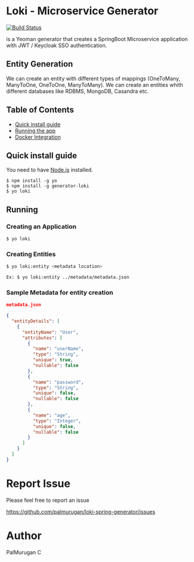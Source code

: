 # Loki - Microservice Generator
[![Build Status](https://travis-ci.org/joemccann/dillinger.svg?branch=master)]()

is a Yeoman generator that creates a SpringBoot Microservice application with JWT / Keycloak SSO authentication.

## Entity Generation

We can create an entity with different types of mappings (OneToMany, ManyToOne, OneToOne, ManyToMany). We can create an entities whith different databases like RDBMS, MongoDB, Casandra etc.

## Table of Contents

- [Quick install guide](#quick-install-guide)
- [Running the app](#running)
- [Docker Integration](#docker)

## Quick install guide

You need to have [Node.js](https://nodejs.org) installed.

	$ npm install -g yo
	$ npm install -g generator-loki
	$ yo loki

## Running

### Creating an Application
```sh
$ yo loki 
```

### Creating Entities
```sh
$ yo loki:entity <metadata location>

Ex: $ yo loki:entity ../metadata/metadata.json
```

### Sample Metadata for entity creation
```json
metadata.json

{
  "entityDetails": [
    {
      "entityName": "User",
      "attributes": [
        {
          "name": "userName",
          "type": "String",
          "unique": true,
          "nullable": false
        },
        {
          "name": "password",
          "type": "String",
          "unique": false,
          "nullable": false
        },
        {
          "name": "age",
          "type": "Integer",
          "unique": false,
          "nullable": false
        }
      ]
    }
  ]
}
```
# Report Issue
Please feel free to report an issue

https://github.com/palmurugan/loki-spring-generator/issues

# Author
PalMurugan C